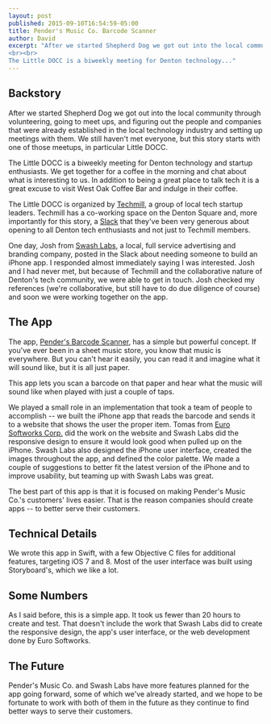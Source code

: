 ```yaml
---
layout: post
published: 2015-09-10T16:54:59-05:00
title: Pender's Music Co. Barcode Scanner
author: David
excerpt: "After we started Shepherd Dog we got out into the local community through volunteering, going to meet ups, and figuring out the people and companies that were already established in the local technology industry and setting up meetings with them. We still haven't met everyone, but this story starts with one of those meetups, in particular Little DOCC.
<br><br>
The Little DOCC is a biweekly meeting for Denton technology..."
---
```

## Backstory

After we started Shepherd Dog we got out into the local community through volunteering, going to meet ups, and figuring out the people and companies that were already established in the local technology industry and setting up meetings with them. We still haven't met everyone, but this story starts with one of those meetups, in particular Little DOCC.

The Little DOCC is a biweekly meeting for Denton technology and startup enthusiasts. We get together for a coffee in the morning and chat about what is interesting to us. In addition to being a great place to talk tech it is a great excuse to visit West Oak Coffee Bar and indulge in their coffee.

The Little DOCC is organized by [Techmill](http://techmill.co), a group of local tech startup leaders. Techmill has a co-working space on the Denton Square and, more importantly for this story, a [Slack](https://slack.com) that they've been very generous about opening to all Denton tech enthusiasts and not just to Techmill members.

One day, Josh from [Swash Labs](http://swashlabs.com), a local, full service advertising and branding company, posted in the Slack about needing someone to build an iPhone app. I responded almost immediately saying I was interested. Josh and I had never met, but because of Techmill and the collaborative nature of Denton's tech community, we were able to get in touch. Josh checked my references (we're collaborative, but still have to do due diligence of course) and soon we were working together on the app.

## The App

The app, [Pender's Barcode Scanner](https://itunes.apple.com/us/app/penders/id1001642969?mt=8), has a simple but powerful concept. If you've ever been in a sheet music store, you know that music is everywhere. But you can't hear it easily, you can read it and imagine what it will sound like, but it is all just paper.

This app lets you scan a barcode on that paper and hear what the music will sound like when played with just a couple of taps.

We played a small role in an implementation that took a team of people to accomplish -- we built the iPhone app that reads the barcode and sends it to a website that shows the user the proper item. Tomas from [Euro Softworks Corp.](http://www.eurosoftworks.com) did the work on the website and Swash Labs did the responsive design to ensure it would look good when pulled up on the iPhone. Swash Labs also designed the iPhone user interface, created the images throughout the app, and defined the color palette. We made a couple of suggestions to better fit the latest version of the iPhone and to improve usability, but teaming up with Swash Labs was great.

The best part of this app is that it is focused on making Pender's Music Co.'s customers' lives easier. That is the reason companies should create apps -- to better serve their customers.

## Technical Details

We wrote this app in Swift, with a few Objective C files for additional features, targeting iOS 7 and 8. Most of the user interface was built using Storyboard's, which we like a lot.

## Some Numbers
As I said before, this is a simple app. It took us fewer than 20 hours to create and test. That doesn't include the work that Swash Labs did to create the responsive design, the app's user interface, or the web development done by Euro Softworks.

## The Future

Pender's Music Co. and Swash Labs have more features planned for the app going forward, some of which we've already started, and we hope to be fortunate to work with both of them in the future as they continue to find better ways to serve their customers.